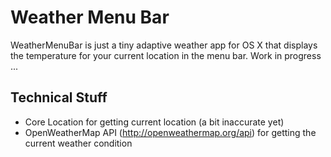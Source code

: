 Weather Menu Bar
==============

WeatherMenuBar is just a tiny adaptive weather app for OS X that displays the temperature for your current location in the menu bar. Work in progress ...

Technical Stuff
---------------
- Core Location for getting current location (a bit inaccurate yet)
- OpenWeatherMap API (http://openweathermap.org/api) for getting the current weather condition
